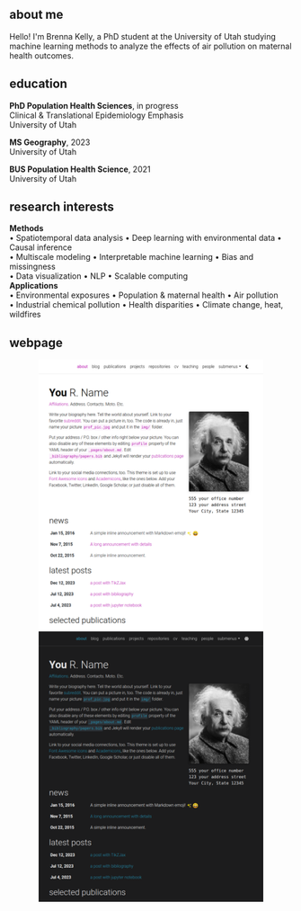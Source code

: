 ## about me
Hello! I'm Brenna Kelly, a PhD student at the University of Utah studying machine learning methods to analyze the effects of air pollution on maternal health outcomes.

## education
**PhD Population Health Sciences**, in progress  
Clinical & Translational Epidemiology Emphasis  
University of Utah

**MS Geography**, 2023  
University of Utah  

**BUS Population Health Science**, 2021  
University of Utah  

## research interests  
**Methods**  
•	Spatiotemporal data analysis • Deep learning with environmental data • Causal inference  
•	Multiscale modeling • Interpretable machine learning • Bias and missingness  
•	Data visualization • NLP • Scalable computing  
**Applications**  
•	Environmental exposures • Population & maternal health • Air pollution  
•	Industrial chemical pollution • Health disparities • Climate change, heat, wildfires

## webpage
<p align="center">
<img src="readme_preview/light.png" width=400>
<img src="readme_preview/dark.png" width=400>
</p>
